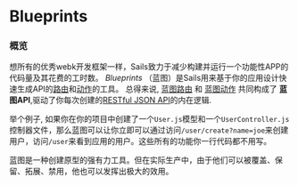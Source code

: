 # Blueprints

### 概览
想所有的优秀webk开发框架一样，Sails致力于减少构建并运行一个功能性APP的代码量及其花费的工时数。
 _Blueprints_ （蓝图）是Sails用来基于你的应用设计快速生成API的[路由](http://sailsjs.org/documentation/concepts/routes)和[动作](http://sailsjs.org/documentation/concepts/controllers#?actions)的工具。
总得来说, [蓝图路由](http://sailsjs.org/documentation/concepts/blueprints/blueprint-routes) 和 [蓝图动作](http://sailsjs.org/documentation/concepts/blueprints/blueprint-actions) 共同构成了 **蓝图API**,驱动了你每次创建的[RESTful JSON API](http://en.wikipedia.org/wiki/Representational_state_transfer)的内在逻辑.

举个例子, 如果你在你的项目中创建了一个`User.js`模型和一个`UserController.js` 控制器文件，那么蓝图可以让你立即可以通过访问`/user/create?name=joe`来创建用户，访问`/user`来看到应用的用户。这些所有的功能你一行代码都不用写。

蓝图是一种创建原型的强有力工具。但在实际生产中，由于他们可以被覆盖、保留、拓展、禁用，他也可以发挥出极大的效用。


